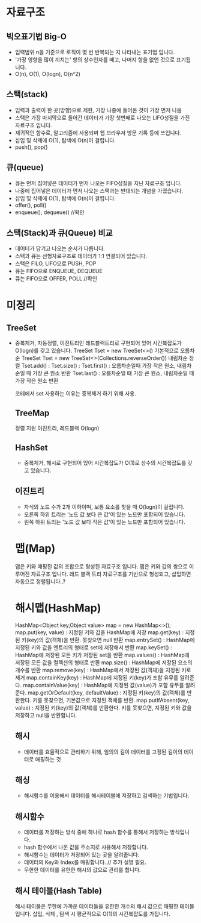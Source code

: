 # 자료구조

## 빅오표기법 Big-O
- 입력범위 n을 기준으로 로직이 몇 번 반복되는 지 나타내는 표기법 입니다.
- '가장 영향을 많이 끼치는' 항의 상수인자를 떼고, 나머지 항을 없앤 것으로 표기됩니다.
- O(n), O(1), O(logn), O(n^2)

## 스택(stack)
- 입력과 출력이 한 곳(방향)으로 제한, 가장 나중에 들어온 것이 가장 먼저 나옴
- 스택은 가장 마지막으로 들어간 데이터가 가장 첫번째로 나오는 LIFO성질을 가진 자료구조 입니다.
- 재귀적인 함수로, 알고리즘에 사용되며 웹 브라우저 방문 기록 등에 쓰입니다.
- 삽입 및 삭제에 O(1), 탐색에 O(n)이 걸립니다.
- push(), pop()

## 큐(queue)
- 큐는 먼저 집어넣은 데이터가 먼저 나오는 FIFO성질을 지닌 자료구조 입니다.
- 나중에 집어넣은 데이터가 먼저 나오는 스택과는 반대되는 개념을 가졌습니다.
- 삽입 및 삭제에 O(1), 탐색에 O(n)이 걸립니다.
- offer(), poll()
- enqueue(), dequeue() //확인


## 스택(Stack)과 큐(Queue) 비교
- 데이터가 담기고 나오는 순서가 다릅니다.
- 스택과 큐는 선형자료구조로 데이터가 1:1 연결되어 있습니다.
- 스택은 FILO, LIFO으로 PUSH, POP
- 큐는 FIFO으로 ENQUEUE, DEQUEUE
- 큐는 FIFO으로 OFFER, POLL //확인




# 미정리


## TreeSet
- 중복제거, 자동정렬, 이진트리인 레드블랙트리로 구현되어 있어 시간복잡도가 O(logn)를 갖고 있습니다.
TreeSet<Object> Tset = new TreeSet<>() 기본적으로 오름차순
TreeSet<Object> Tset = new TreeSet<>(Collections.reverseOrder()) 내림차순 정렬
Tset.add() :
Tset.size() : 
Tset.first() : 오름차순일때 가장 작은 원소, 내림차순일 때 가장 큰 원소 반환
Tset.last() : 오름차순일 떄 가장 큰 원소, 내림차순일 때 가장 작은 원소 반환

코테에서 set 사용하는 이유는 중복제거 하기 위해 사용.

## TreeMap
정렬 지원 이진트리, 레드블랙 O(logn)
  
## HashSet
- 중복제거, 해시로 구현되어 있어 시간복잡도가 O(1)로 상수의 시간복잡도를 갖고 있습니다.

## 이진트리
- 자식의 노드 수가 2개 이하이며, 보통 요소를 찾을 때 O(logn)이 걸립니다.
- 오른쪽 하위 트리는 '노드 값 보다 큰 값'이 있는 노드만 포함되어 있습니다.
- 왼쪽 하위 트리는 '노드 값 보다 작은 값'이 있는 노드만 포함되어 있습니다.


# 맵(Map)
맵은 키와 매핑된 값의 조합으로 형성된 자료구조 입니다.
맵은 키와 값의 쌍으로 이루어진 자료구조 입니다.
레드 블랙 트리 자료구조를 기반으로 형성되고, 삽입하면 자동으로 정렬됩니다..?
  
  
  
# 해시맵(HashMap)
HashMap<Object key,Object value> map = new HashMap<>();
map.put(key, value) : 지정된 키와 값을 HashMap에 저장
map.get(key) : 지정된 키(key)의 값(객체)을 반환. 못찾으면 null 반환
map.entrySet() : HashMap에 지정된 키와 값을 엔트리의 형태로 set에 저장해서 반환
map.keySet() : HashMap에 저장된 모든 키가 저장된 set을 반환
map.values() : HashMap에 저장된 모든 값을 컬렉션의 형태로 반환
map.size() : HashMap에 저장된 요소의 개수를 반환
map.remove(key) : HashMap에서 저장된 값(객체)을 지정된 키로 제거
map.containKey(key) : HashMap에 지정된 키(key)가 포함 유무를 알려준다. 
map.containValue(key) : HashMap에 지정된 값(value)가 포함 유무를 알려준다. 
map.getOrDefault(key, defaultValue) : 지정된 키(key)의 값(객체)를 반환한다. 키를 못찾으면, 기본값으로 지정된 객체를 반환.
map.putIfAbsent(key, value) : 지정된 키(key)의 값(객체)를 반환한다. 키를 못찾으면, 지정된 키와 값을 저장하고 null을 반환합니다.

## 해시
- 데이터를 효율적으로 관리하기 위해, 임의의 길이 데이터를 고정된 길이의 데이터로 매핑하는 것
  
## 해싱
- 해시함수를 이용해서 데이터를 해시테이블에 저장하고 검색하는 기법입니다.

## 해시함수
- 데이터를 저장하는 방식 중에 하나로 hash 함수를 통해서 저장하는 방식입니다.
- hash 함수에서 나온 값을 주소지로 사용해서 저장합니다.
- 해시함수는 데이터가 저장되어 있는 곳을 알려줍니다.
- 데이터의 Key와 Index를 매핑합니다. // 추가 설명 필요.
- 무한한 데이터를 유한한 해시의 값으로 관리를 합니다.
  
  
## 해시 테이블(Hash Table)
해시 테이블은 무한에 가까운 데이터들을 유한한 개수의 해시 값으로 매핑한 테이블입니다.
삽입, 삭제 , 탐색 시 평균적으로 O(1)의 시간복잡도를 가집니다.
